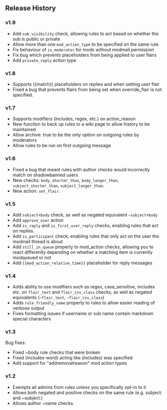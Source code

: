 ## Release History

### v1.9

- Add `sub_visibility` check, allowing rules to act based on whether the sub is public or private
- Allow more than one `mod_action_type` to be specified on the same rule
- Fix behaviour of `is_moderator` for mods without modmail permission
- Fix bug which prevents placeholders from being applied to user flairs
- Add `private_reply` action type

### v1.8

- Supports {{match}} placeholders on replies and when setting user flair
- Fixed a bug that prevents flairs from being set when override_flair is not specified.

### v1.7

- Supports modifiers (includes, regex, etc.) on action_reason
- New function to back up rules to a wiki page to allow history to be maintained
- Allow archive: true to be the only option on outgoing rules by moderators
- Allow rules to be run on first outgoing message

### v1.6

- Fixed a bug that meant rules with author checks would incorrectly match on shadowbanned users
- New checks: `body_shorter_than`, `body_longer_than`, `subject_shorter_than`, `subject_longer_than`.
- New action: `set_flair`.

### v1.5

- Add `subject+body` check, as well as negated equivalent `~subject+body`
- Add `approve_user` action
- Add `is_reply` and `is_first_user_reply` checks, enabling rules that act on replies.
- Add `is_participant` check, enabling rules that only act on the user the modmail thread is about
- Add `still_in_queue` property to mod_action checks, allowing you to react differently depending on whether a matching item is currently modqueued or not
- Add `{{mod_action_relative_time}}` placeholder for reply messages

### v1.4

- Adds ability to use modifiers such as regex, case_sensitive, includes etc. on `flair_text` and `flair_css_class` checks, as well as negated equivalents (`~flair_text`, `~flair_css_class`)
- Adds `rule_friendly_name` property to rules to allow easier reading of verbose output
- Fixes formatting issues if username or sub name contain markdown special characters

### v1.3

Bug fixes:
- Fixed ~body rule checks that were broken
- Fixed (includes-word) acting like (includes) was specified
- Add support for "addremovalreason" mod action types

### v1.2

- Exempts all admins from rules unless you specifically opt-in to it
- Allows both negated and positive checks on the same rule (e.g. subject: and ~subject:)
- Allows author ~name checks.
